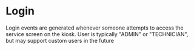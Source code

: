 # Login

Login events are generated whenever someone attempts to access the service screen
on the kiosk. User is typically "ADMIN" or "TECHNICIAN", but may support custom users in the future

<api-schema openapi-path="../../openapi.yaml" name="Login"></api-schema>
